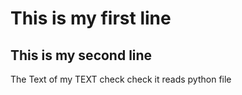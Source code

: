 # This is my first line
## This is my second line
The Text of my TEXT
check
check it reads python file

